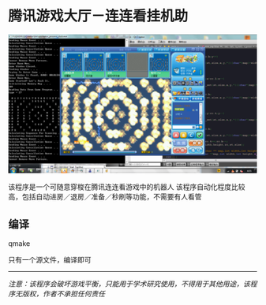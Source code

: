 # 腾讯游戏大厅－连连看挂机助

![Screenshot](./screenshot.png)

该程序是一个可随意穿梭在腾讯连连看游戏中的机器人
该程序自动化程度比较高，包括自动进房／退房／准备／秒刷等功能，不需要有人看管
## 编译
 qmake

只有一个源文件，编译即可

---

*注意：该程序会破坏游戏平衡，只能用于学术研究使用，不得用于其他用途，该程序无版权，作者不承担任何责任*

